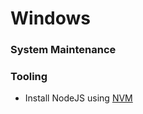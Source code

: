 # Windows

### System Maintenance

### Tooling

- Install NodeJS using [NVM](https://github.com/coreybutler/nvm-windows)
